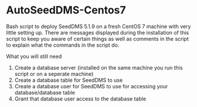 # AutoSeedDMS-Centos7
Bash script to deploy SeedDMS 5.1.9 on a fresh CentOS 7 machine with very little setting up.
There are messages displayed during the installation of this script to keep you aware of certain things as well as comments in the script to explain what the commands in the script do.

What you will still need
1. Create a database server (installed on the same machine you run this script or on a seperate machine)
2. Create a database table for SeedDMS to use
3. Create a database user for SeedDMS to use for accessing your database/database table
4. Grant that database user access to the database table
